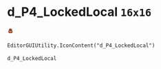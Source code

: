# d_P4_LockedLocal `16x16`
<img src="/img/d_P4_LockedLocal.png" width=16 height=16>

``` CSharp
EditorGUIUtility.IconContent("d_P4_LockedLocal")
```
```
d_P4_LockedLocal
```
